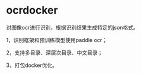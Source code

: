 # ocrdocker

对图像ocr进行识别，根据识别结果生成特定的json格式。

1，识别框架和预训练模型使用paddle ocr；

2，支持多目录、深层次目录、中文目录；

3，打包docker优化。

